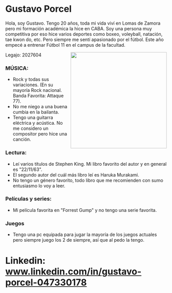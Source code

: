 # Gustavo Porcel 
Hola, soy Gustavo. Tengo 20 años, toda mi vida viví en Lomas de Zamora pero mi formación académica la hice en CABA. 
Soy una persona muy competitiva por eso hice varios deportes como boxeo, voleyball, natación, tae kwon do, etc. Pero siempre me sentí apasionado por el fútbol. 
Este año empecé a entrenar Fútbol 11 en el campus de la facultad. 

<img src= "https://user-images.githubusercontent.com/102837372/161784416-f12acdb2-7888-4778-b28a-b0edd18b5ea2.jpg" width = "300" height ="auto" align="right">
Legajo: 2027604

### MÚSICA:
+ Rock y todas sus variaciones. (En su mayoría Rock nacional. Banda Favorita: Attaque 77).
+ No me niego a una buena cumbia en la bailanta. 
+ Tengo una guitarra eléctrica y acústica. No me considero un compositor pero hice una canción. 

### Lectura:
* Leí varios títulos de Stephen King. Mi libro favorito del autor y en general es "22/11/63".
* El segundo autor del cuál más libro leí es Haruka Murakami.
* No tengo un género favorito, todo libro que me recomienden con sumo entusiasmo lo voy a leer.

### Películas y series:
- Mi película favorita en "Forrest Gump" y no tengo una serie favorita. 

### Juegos
- Tengo una pc equipada para jugar la mayoría de los juegos actuales pero siempre juego los 2 de siempre, así que al pedo la tengo. 


# Linkedin: www.linkedin.com/in/gustavo-porcel-047330178

